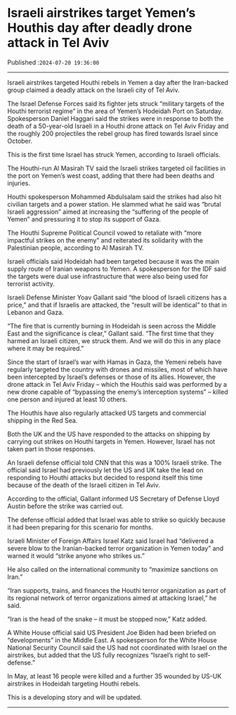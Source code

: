 # Israeli airstrikes target Yemen’s Houthis day after deadly drone attack in Tel Aviv

Published :`2024-07-20 19:36:00`

---

Israeli airstrikes targeted Houthi rebels in Yemen a day after the Iran-backed group claimed a deadly attack on the Israeli city of Tel Aviv.

The Israel Defense Forces said its fighter jets struck “military targets of the Houthi terrorist regime” in the area of Yemen’s Hodeidah Port on Saturday. Spokesperson Daniel Haggari said the strikes were in response to both the death of a 50-year-old Israeli in a Houthi drone attack on Tel Aviv Friday and the roughly 200 projectiles the rebel group has fired towards Israel since October.

This is the first time Israel has struck Yemen, according to Israeli officials.

The Houthi-run Al Masirah TV said the Israeli strikes targeted oil facilities in the port on Yemen’s west coast, adding that there had been deaths and injuries.

Houthi spokesperson Mohammed Abdulsalam said the strikes had also hit civilian targets and a power station. He slammed what he said was “brutal Israeli aggression” aimed at increasing the “suffering of the people of Yemen” and pressuring it to stop its support of Gaza.

The Houthi Supreme Political Council vowed to retaliate with “more impactful strikes on the enemy” and reiterated its solidarity with the Palestinian people, according to Al Masirah TV.

Israeli officials said Hodeidah had been targeted because it was the main supply route of Iranian weapons to Yemen. A spokesperson for the IDF said the targets were dual use infrastructure that were also being used for terrorist activity.

Israeli Defense Minister Yoav Gallant said “the blood of Israeli citizens has a price,” and that if Israelis are attacked, the “result will be identical” to that in Lebanon and Gaza.

“The fire that is currently burning in Hodeidah is seen across the Middle East and the significance is clear,” Gallant said. “The first time that they harmed an Israeli citizen, we struck them. And we will do this in any place where it may be required.”

Since the start of Israel’s war with Hamas in Gaza, the Yemeni rebels have regularly targeted the country with drones and missiles, most of which have been intercepted by Israel’s defenses or those of its allies. However, the drone attack in Tel Aviv Friday – which the Houthis said was performed by a new drone capable of “bypassing the enemy’s interception systems” – killed one person and injured at least 10 others.

The Houthis have also regularly attacked US targets and commercial shipping in the Red Sea.

Both the UK and the US have responded to the attacks on shipping by carrying out strikes on Houthi targets in Yemen. However, Israel has not taken part in those responses.

An Israeli defense official told CNN that this was a 100% Israeli strike. The official said Israel had previously let the US and UK take the lead on responding to Houthi attacks but decided to respond itself this time because of the death of the Israeli citizen in Tel Aviv.

According to the official, Gallant informed US Secretary of Defense Lloyd Austin before the strike was carried out.

The defense official added that Israel was able to strike so quickly because it had been preparing for this scenario for months.

Israeli Minister of Foreign Affairs Israel Katz said Israel had “delivered a severe blow to the Iranian-backed terror organization in Yemen today” and warned it would “strike anyone who strikes us.”

He also called on the international community to “maximize sanctions on Iran.”

“Iran supports, trains, and finances the Houthi terror organization as part of its regional network of terror organizations aimed at attacking Israel,” he said.

“Iran is the head of the snake – it must be stopped now,” Katz added.

A White House official said US President Joe Biden had been briefed on “developments” in the Middle East. A spokesperson for the White House National Security Council said the US had not coordinated with Israel on the airstrikes, but added that the US fully recognizes “Israel’s right to self-defense.”

In May, at least 16 people were killed and a further 35 wounded by US-UK airstrikes in Hodeidah targeting Houthi rebels.

This is a developing story and will be updated.

---

